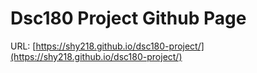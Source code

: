 # Dsc180 Project Github Page

URL: [https://shy218.github.io/dsc180-project/](https://shy218.github.io/dsc180-project/)
